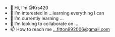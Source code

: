 - 👋 Hi, I’m @Krs420
- 👀 I’m interested in ...learning everything I can
- 🌱 I’m currently learning ...
- 💞️ I’m looking to collaborate on ...
- 📫 How to reach me ...fitton992006@gmail.com

<!---
Krs420/Krs420 is a ✨ special ✨ repository because its `README.md` (this file) appears on your GitHub profile.
You can click the Preview link to take a look at your changes.
--->

